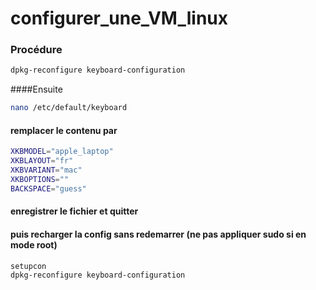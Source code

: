 # configurer_une_VM_linux

### Procédure

```bash
dpkg-reconfigure keyboard-configuration
```

####Ensuite

```bash
nano /etc/default/keyboard
```

#### remplacer le contenu par
```bash
XKBMODEL="apple_laptop"
XKBLAYOUT="fr"
XKBVARIANT="mac"
XKBOPTIONS=""
BACKSPACE="guess"
```

#### enregistrer le fichier et quitter 

#### puis recharger la config sans redemarrer (ne pas appliquer sudo si en mode root)

```zsh
setupcon
dpkg-reconfigure keyboard-configuration
```





